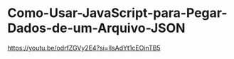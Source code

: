 # Como-Usar-JavaScript-para-Pegar-Dados-de-um-Arquivo-JSON
https://youtu.be/odrfZGVy2E4?si=lIsAdYt1cEOinTB5
